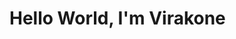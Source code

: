 <!DOCTYPE html>
<html>
  <head>
      <title>Hello World</title>
  </head>
  
  <body>
      <h1>Hello World, I'm Virakone</h1>
  </body>
 </html> 
  
